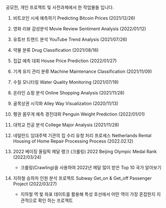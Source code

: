 공모전, 개인 프로젝트 및 사전과제에서 한 작업물들 입니다. 

1. 비트코인 시세 예측하기 Predicting Bitcoin Prices (2021/12/26)

2. 영화 리뷰 감성분석 Movie Review Sentiment Analysis (2022/01/12)

3. 유튜브 트렌드 분석 YouTube Trend Analysis (2021/07/26)

4. 약물 분류  Drug Classification (2021/08/16) 

5. 집값 예측 대회 House Price Prediction (2022/01/27) 

6. 기계 유지 관리 분류 Machine Maintenance Classification (2021/11/09) 

7. 수질 모니터링 Water Quality Monitoring (2021/07/19)

8. 온라인 쇼핑 분석 Online Shopping Analysis (2021/11/28) 

9. 골목상권 시각화 Alley Way Visualization  (2020/11/13) 

10. 펭권 몸무게 예측 경진대회 Penguin Weight Prediction (2022/01/01) 

11. 대학교 전공 분석 College Major Analysis (2021/11/28) 

12. 네덜란드 임대주택 기관의 집 수리 유청 처리 프로세스 Netherlands Rental Housing of Home Repair Processing Process (2022.02.12) 

13. 2022 베이징 올림픽 메달 랭크 (크롤링) 2022 Beijing Olympic Medal Rank (2022/03/24)
    - 크롤링(Crawling)을 사용하여 2022년 메달 많이 받은 Top 10 국가 알아보기 

15. 지하철 승하차 인원 분석 프로젝트 Subway Get_on & Get_off Passenger Project (2022/03/27)
    - 지하철 역 윛 좌표 데이트를 활용해 특성 호선에서 어떤 역이 가장 혼잡한지 지관적으로 확인 하는 프로젝트 
